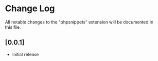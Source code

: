 # Change Log

All notable changes to the "phpsnippets" extension will be documented in this file.

## [0.0.1]

- Initial release

